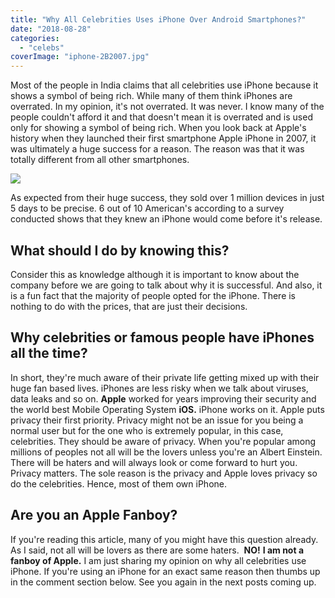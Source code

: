 ```yaml
---
title: "Why All Celebrities Uses iPhone Over Android Smartphones?"
date: "2018-08-28"
categories: 
  - "celebs"
coverImage: "iphone-2B2007.jpg"
---
```


Most of the people in India claims that all celebrities use iPhone because it shows a symbol of being rich. While many of them think iPhones are overrated. In my opinion, it's not overrated. It was never. I know many of the people couldn't afford it and that doesn't mean it is overrated and is used only for showing a symbol of being rich. When you look back at Apple's history when they launched their first smartphone Apple iPhone in 2007, it was ultimately a huge success for a reason. The reason was that it was totally different from all other smartphones. 

[![](/posts/2018/08/images/iphone-2B2007-300x169.jpg)](https://sastaeinstein.com/wp-content/uploads/2018/08/iphone-2B2007.jpg)

As expected from their huge success, they sold over 1 million devices in just 5 days to be precise. 6 out of 10 American's according to a survey conducted shows that they knew an iPhone would come before it's release.

## **What should I do by knowing this?**

Consider this as knowledge although it is important to know about the company before we are going to talk about why it is successful. And also, it is a fun fact that the majority of people opted for the iPhone. There is nothing to do with the prices, that are just their decisions.

## **Why celebrities or famous people have iPhones all the time?**

In short, they're much aware of their private life getting mixed up with their huge fan based lives. iPhones are less risky when we talk about viruses, data leaks and so on. **Apple** worked for years improving their security and the world best Mobile Operating System **iOS.** iPhone works on it. Apple puts privacy their first priority. Privacy might not be an issue for you being a normal user but for the one who is extremely popular, in this case, celebrities. They should be aware of privacy. When you're popular among millions of peoples not all will be the lovers unless you're an Albert Einstein. There will be haters and will always look or come forward to hurt you. Privacy matters. The sole reason is the privacy and Apple loves privacy so do the celebrities. Hence, most of them own iPhone.

## **Are you an Apple Fanboy?**

If you're reading this article, many of you might have this question already. As I said, not all will be lovers as there are some haters.  **NO!** **I am not a fanboy of Apple.**  I am just sharing my opinion on why all celebrities use iPhone. If you're using an iPhone for an exact same reason then thumbs up in the comment section below. See you again in the next posts coming up.
